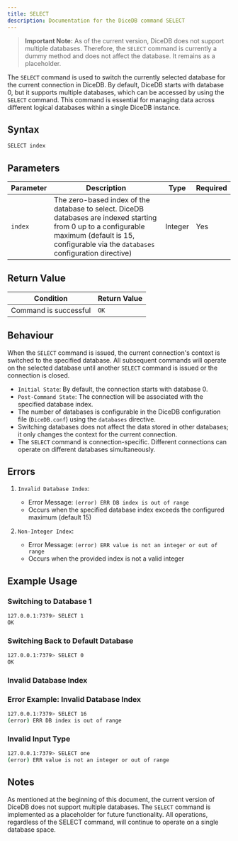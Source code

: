 ```yaml
---
title: SELECT
description: Documentation for the DiceDB command SELECT
---
```


> **Important Note:** As of the current version, DiceDB does not support multiple databases. Therefore, the `SELECT` command is currently a dummy method and does not affect the database. It remains as a placeholder.

The `SELECT` command is used to switch the currently selected database for the current connection in DiceDB. By default, DiceDB starts with database 0, but it supports multiple databases, which can be accessed by using the `SELECT` command. This command is essential for managing data across different logical databases within a single DiceDB instance.

## Syntax

```bash
SELECT index
```

## Parameters

| Parameter | Description                                     | Type    | Required |
|-----------|-------------------------------------------------|---------|----------|
| `index`   | The zero-based index of the database to select. DiceDB databases are indexed starting from 0 up to a configurable maximum (default is 15, configurable via the `databases` configuration directive) | Integer | Yes      |

## Return Value

| Condition                | Return Value |
|--------------------------|--------------|
| Command is successful    | `OK`         |

## Behaviour

When the `SELECT` command is issued, the current connection's context is switched to the specified database. All subsequent commands will operate on the selected database until another `SELECT` command is issued or the connection is closed.

- `Initial State`: By default, the connection starts with database 0.
- `Post-Command State`: The connection will be associated with the specified database index.
- The number of databases is configurable in the DiceDB configuration file (`DiceDB.conf`) using the `databases` directive.
- Switching databases does not affect the data stored in other databases; it only changes the context for the current connection.
- The `SELECT` command is connection-specific. Different connections can operate on different databases simultaneously.

## Errors

1. `Invalid Database Index`:

   - Error Message: `(error) ERR DB index is out of range`
   - Occurs when the specified database index exceeds the configured maximum (default 15)

2. `Non-Integer Index`:
   - Error Message: `(error) ERR value is not an integer or out of range`
   - Occurs when the provided index is not a valid integer

## Example Usage

### Switching to Database 1

```bash
127.0.0.1:7379> SELECT 1
OK
```

### Switching Back to Default Database

```bash
127.0.0.1:7379> SELECT 0
OK
```

### Invalid Database Index

### Error Example: Invalid Database Index

```bash
127.0.0.1:7379> SELECT 16
(error) ERR DB index is out of range
```

### Invalid Input Type

```bash
127.0.0.1:7379> SELECT one
(error) ERR value is not an integer or out of range
```

## Notes

As mentioned at the beginning of this document, the current version of DiceDB does not support multiple databases. The `SELECT` command is implemented as a placeholder for future functionality. All operations, regardless of the SELECT command, will continue to operate on a single database space.